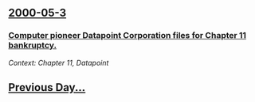 ## [2000-05-3](/news/2000/05/3/index.md)

### [ Computer pioneer Datapoint Corporation files for Chapter 11 bankruptcy.](/news/2000/05/3/computer-pioneer-datapoint-corporation-files-for-chapter-11-bankruptcy.md)
_Context: Chapter 11, Datapoint_

## [Previous Day...](/news/2000/05/2/index.md)

